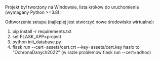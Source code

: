 Projekt był tworzony na Windowsie, lista kroków do uruchomienia (wymagany Python >=3.8):

Odtworzenie setupu (najlepiej jest stworzyć nowe środowisko wirtualne):
1. pip install -r requirements.txt
2. set FLASK_APP=project
3. python init_database.py
4. flask run --cert=assets/cert.crt --key=assets/cert.key hasło to "OchronaDanych2022" (w razie problemów flask run --cert=adhoc)
